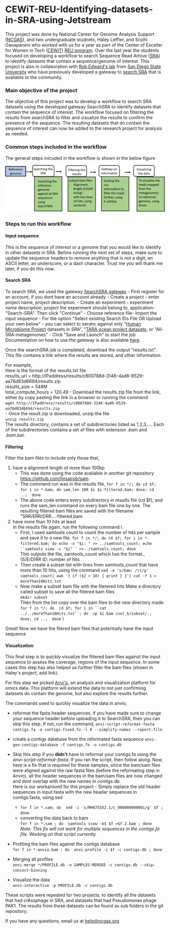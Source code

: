 # CEWiT-REU-Identifying-datasets-in-SRA-using-Jetstream

This project was done by National Center for Genome Analysis Support ([NCGAS](https://ncgas.org/)), and two undergraduate studnets, Haley Leffler, and Sruthi Ganapaneni who worked with us for a year as part of the Center of Exceller for Women in Tech ([CEWiT](http://cewit.indiana.edu/)) [REU program](http://cewit.indiana.edu/students/REU/index.shtml). Over the last  year the students focused on developing a workflow to search Sequence Read Arhive ([SRA](https://www.ncbi.nlm.nih.gov/sra)) to identify datasets that contain a sequence/genome of interest. This project is also in collaboration with [Rob Edward's lab](https://edwards.sdsu.edu) from [San Diego State University](https://www.sdsu.edu/) who have previously developed a gateway to [search SRA](https://www.searchsra.org/) that is available to the community. 

### Main objective of the project 
The objective of this project was to develop a workflow to search SRA datasets using the developed gateway SearchSRA to identify datasets that contain the sequence of interest. The workflow focused on filtering the results from searchSRA to filter and visualize the results to confirm the presence of the sequence. The resulting datasets that do contain the sequence of interest can now be added to the research project for analysis as needed. 

### Common steps included in the workflow 
The general steps inlcuded in the workflow is shown in the below figure

![alt text](https://github.com/NCGAS/CEWiT-REU-Identifying-datasets-in-SRA-using-Jetstream/blob/master/SRApaper-method.png "Workflow steps")

### Steps to run this workflow
#### Input sequence
This is the sequence of interest or a genome that you would like to identify in other datasets in SRA.
Before running the next set of steps, make sure to update the sequence headers to remove anything that is not a digit, an ASCII letter, an underscore, or a dash character. Trust me you will thank me later, if you do this now.

#### Search SRA 
To search SRA, we used the gateway [SearchSRA gateway](https://www.searchsra.org/)
    - First register for an account, if you dont have an account already
    - Create a project - enter project name, project description. 
    - Create an experiment - experiment name description, project the experiment should belong to, application-"Search-SRA". Then click "Continue" 
    - Choose reference file- Import the input sequence 
    - For the option "Select existing Search IDs File OR Upload your own below" - you can select to serahc against only "[Human Microbiome Project](https://www.hmpdacc.org/ihmp/) datasets in SRA", "[TARA ocean project datasets](https://oceans.taraexpeditions.org/en/m/about-tara/les-expeditions/tara-oceans/), or "All-SRA-metagenomes"
    - Click "Save and Launch" to start the job
  Documentation on how to use the gateway is also available [here](https://www.searchsra.org/pages/documentation).

Once the searchSRA job is completed, download the output "results.txt". This file contains a link where the results are stored, and other information.     

For example, \
Here is the format of the results.txt file \
results_url = http://IPaddress/results/c800788d-3146-4ad6-8529-aa76d83d6694/results.zip \
results_size = 548M \
total_compute_hours = 120.49 
    - Download the results.zip file from the link, either by copy pasting the link in a browser or running the command \
        `wget http://IPaddress/results/c800788d-3146-4ad6-8529-aa76d83d6694/results.zip` \
    - Once the result.zip is downloaded, unzip the file \
        `unzip results.zip` \
The results directory, contains a set of subdirectories listed as 1,2,3,.... Each of the subdirectories contains a set of files with    extension *.bam* and *.bam.bai*.  

#### Filtering  
Filter the bam files to include only those that, 
1. have a alignment length of more than 100bp 
    - This was done using the code available in another git repository https://github.com/linsalrob/sam. 
    - The command run was in the results file, 
        `for f in */; do cd $f; for i in *.bam; do sam_len 100 $i $i-filtered.bam; done; cd ..;  done ` 
    - The above code enters every subdirectory in results file (cd $f), and runs the sam_len command on every bam file one by one. The resulting filtered bam files are saved with the filename "SRR/ERR/DRR...-filtered.bam 
2. have more than 10 hits at least \
In the results file again, run the following command \
    - First, I used samtools count to count the number of hits per sample and save it to a new file. 
    `for f in */; do cd $f; for i in *-filtered.bam; do echo -n "$i: " >> ../samtools_count; echo ``samtools view -c "$i"`` >>../samtools_count; done` \
    This outputs the file, samtools_count which has the format., (S/E/D)RR ID: number of hits 
    - Then create a subset list with lines from samtools_count that have more than 10 hits, using the command 
    `sed -e 's/bam: /\t/g' samtools_count| awk '{ if ($2 > 10) { print } }'| cut -f 1 > moreThan10Hits.txt` 
    - Now make a subset bam file with the filetered hits 
        Make a directory called subset to save all the filtered bam files \
        `mkdir subset` \
        Then from the list copy over the bam files to the new directory made. \
        `for f in */; do  cd $f; for i in ``cat ../../moreThan10Hits.txt``; do  cp $i.bam /vol_b/subset/.; done; cd ..;  done` \

Great! Now we have the filered bam files that potentially have the input sequence 
 
#### Visualization 
This final step is to quickly visualize the filtered bam files against the input sequence to assess the coverage, regions of the input sequence. In some cases this step has also helped us further filter the bam files (shown in Haley's project, add link).  

For this step we picked [Anvi'o](http://merenlab.org/software/anvio/), an analysis and visualization platform for omics data. This platform will extend the data to not just confirming datasets do contain the genome, but also explore the results further. 

The commands used to quickly visualize the data in anvio, 
- reformat the fasta header sequences, if you have made sure to change your sequence header before uploading it to SearchSRA, then you can skip this step. If not, run the command, 
`anvi-script-reformat-fasta contigs.fa -o contigs-fixed.fa -l 0 --simplify-names --report-file`

- create a contigs database from the reformated fasta sequence
`anvi-gen-contigs-database -f contigs.fa -o contigs.db` 

- Skip this step if you **didn't** have to reformat your contigs.fa using the *anvi-script-reformat-fasta*. If you ran the script, then follow along. Now, here is a fix that is required for these samples, since the bam/sam files were aligned against the raw fasta files (before the reformating step in Anvio), all the header sequences in the bam/sam files are now changed and dont overlap with the new names in contigs.db. \
Here is our workaround for this project - Simply replace the old header sequences in input.fasta with the new header sequences in contigs.fasta, using sed 
    - `for f in *.sam; do  sed -i 's/MH675552.1/c_000000000001/g' $f ; done`
    - converting the data back to bam  \
        `for f in *.sam ; do  samtools view -bS $f >$f.2.bam ; done` \
*Note: This fix will not work for multiple sequences in the contigs.fa file. Working on that script currently.*
 
- Profiling the bam files against the contigs database \
    `for f in *-anvio.bam ; do  anvi-profile -i $f -c contigs.db ; done`
 
- Merging all profiles \
    `anvi-merge */PROFILE.db -o SAMPLES-MERGED -c contigs.db --skip-concoct-binning`

- Visualize the data \
    `anvi-interactive -p PROFILE.db -c contigs.db ` 
    

These scripts were repeated for two projects, to identify all the datasets that had crAssphage in SRA, and datasets that had Pseudomonas phage PAK1. The results from these datasets can be found as sub folders in the git repository. 

If you have any questions, email us at help@ncgas.org





